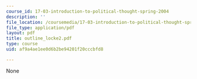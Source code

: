 ```yaml
---
course_id: 17-03-introduction-to-political-thought-spring-2004
description: ''
file_location: /coursemedia/17-03-introduction-to-political-thought-spring-2004/af9a4ae1ee0d6b2be94201f20cccbfd8_outline_locke2.pdf
file_type: application/pdf
layout: pdf
title: outline_locke2.pdf
type: course
uid: af9a4ae1ee0d6b2be94201f20cccbfd8

---
```

None